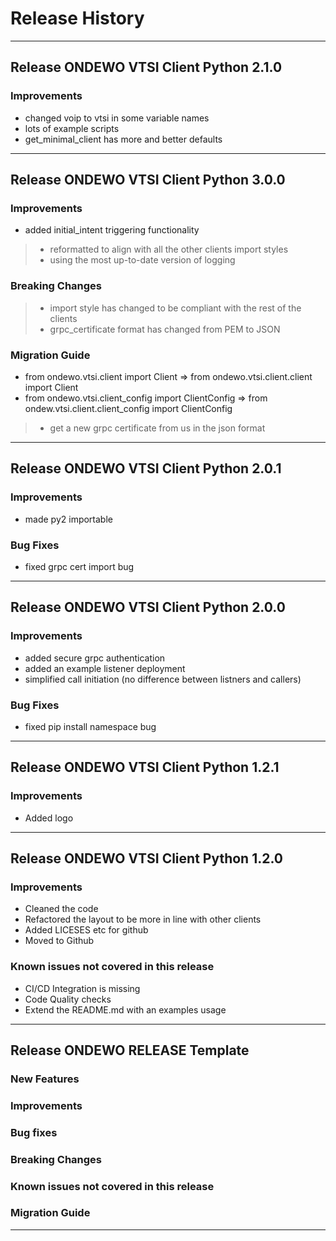 # Release History
*****************
## Release ONDEWO VTSI Client Python 2.1.0

### Improvements

* changed voip to vtsi in some variable names
* lots of example scripts
* get_minimal_client has more and better defaults

*****************
## Release ONDEWO VTSI Client Python 3.0.0

### Improvements
* added initial_intent triggering functionality
> * reformatted to align with all the other clients import styles
> * using the most up-to-date version of logging

### Breaking Changes
> * import style has changed to be compliant with the rest of the clients
> * grpc_certificate format has changed from PEM to JSON

### Migration Guide
* from ondewo.vtsi.client import Client => from ondewo.vtsi.client.client import Client
* from ondewo.vtsi.client_config import ClientConfig => from ondew.vtsi.client.client_config import ClientConfig
> * get a new grpc certificate from us in the json format

*****************
## Release ONDEWO VTSI Client Python 2.0.1

### Improvements

* made py2 importable

### Bug Fixes

* fixed grpc cert import bug

*****************
## Release ONDEWO VTSI Client Python 2.0.0

### Improvements

* added secure grpc authentication
* added an example listener deployment
* simplified call initiation (no difference between listners and callers)

### Bug Fixes

* fixed pip install namespace bug

*****************

## Release ONDEWO VTSI Client Python 1.2.1

### Improvements

* Added logo

*****************
## Release ONDEWO VTSI Client Python 1.2.0

### Improvements

* Cleaned the code
* Refactored the layout to be more in line with other clients
* Added LICESES etc for github
* Moved to Github

### Known issues not covered in this release
 * CI/CD Integration is missing
 * Code Quality checks
 * Extend the README.md with an examples usage 

*****************
## Release ONDEWO RELEASE Template
### New Features
### Improvements
### Bug fixes
### Breaking Changes
### Known issues not covered in this release
### Migration Guide

*****************
